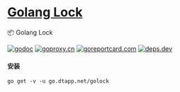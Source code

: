 <h1>
<a href="https://www.dtapp.net/">Golang Lock</a>
</h1>

📦 Golang Lock

[comment]: <> (go)
[![godoc](https://pkg.go.dev/badge/go.dtapp.net/golock?status.svg)](https://pkg.go.dev/go.dtapp.net/golock)
[![goproxy.cn](https://goproxy.cn/stats/go.dtapp.net/golock/badges/download-count.svg)](https://goproxy.cn/stats/go.dtapp.net/golock)
[![goreportcard.com](https://goreportcard.com/badge/go.dtapp.net/golock	)](https://goreportcard.com/report/go.dtapp.net/golock)
[![deps.dev](https://img.shields.io/badge/deps-go-red.svg)](https://deps.dev/go/go.dtapp.net%2Fgolock)

#### 安装

```shell
go get -v -u go.dtapp.net/golock
```